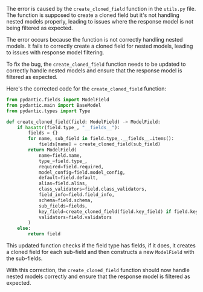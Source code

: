 The error is caused by the `create_cloned_field` function in the `utils.py` file. The function is supposed to create a cloned field but it's not handling nested models properly, leading to issues where the response model is not being filtered as expected.

The error occurs because the function is not correctly handling nested models. It fails to correctly create a cloned field for nested models, leading to issues with response model filtering.

To fix the bug, the `create_cloned_field` function needs to be updated to correctly handle nested models and ensure that the response model is filtered as expected.

Here's the corrected code for the `create_cloned_field` function:

```python
from pydantic.fields import ModelField
from pydantic.main import BaseModel
from pydantic.types import Type

def create_cloned_field(field: ModelField) -> ModelField:
    if hasattr(field.type_, "__fields__"):
        fields = {}
        for name, sub_field in field.type_.__fields__.items():
            fields[name] = create_cloned_field(sub_field)
        return ModelField(
            name=field.name,
            type_=field.type_,
            required=field.required,
            model_config=field.model_config,
            default=field.default,
            alias=field.alias,
            class_validators=field.class_validators,
            field_info=field.field_info,
            schema=field.schema,
            sub_fields=fields,
            key_field=create_cloned_field(field.key_field) if field.key_field else None,
            validators=field.validators
        )
    else:
        return field
```

This updated function checks if the field type has fields, if it does, it creates a cloned field for each sub-field and then constructs a new `ModelField` with the sub-fields.

With this correction, the `create_cloned_field` function should now handle nested models correctly and ensure that the response model is filtered as expected.